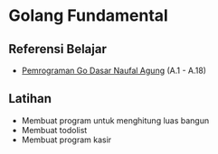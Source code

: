 # Golang Fundamental

## Referensi Belajar

- [Pemrograman Go Dasar Naufal Agung](https://dasarpemrogramangolang.novalagung.com/1-berkenalan-dengan-golang.html) (A.1 - A.18)

## Latihan

- Membuat program untuk menghitung luas bangun
- Membuat todolist
- Membuat program kasir
